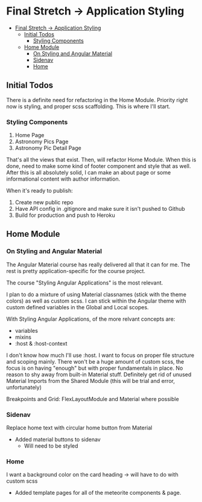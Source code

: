 # Final Stretch -> Application Styling

- [Final Stretch -> Application Styling](#final-stretch---application-styling)
  - [Initial Todos](#initial-todos)
    - [Styling Components](#styling-components)
  - [Home Module](#home-module)
    - [On Styling and Angular Material](#on-styling-and-angular-material)
    - [Sidenav](#sidenav)
    - [Home](#home)

## Initial Todos

There is a definite need for refactoring in the Home Module.
Priority right now is styling, and proper scss scaffolding.
This is where I'll start.  

### Styling Components

1. Home Page
2. Astronomy Pics Page
3. Astronomy Pic Detail Page  

That's all the views that exist.
Then, will refactor Home Module.
When this is done, need to make some kind of footer component and style that as well.
After this is all absolutely solid, I can make an about page or some informational content with author information.  

When it's ready to publish:

1. Create new public repo
2. Have API config in .gitignore and make sure it isn't pushed to Github
3. Build for production and push to Heroku  

## Home Module

### On Styling and Angular Material

The Angular Material course has really delivered all that it can for me.
The rest is pretty application-specific for the course project.  

The course "Styling Angular Applications" is the most relevant.  

I plan to do a mixture of using Material classnames (stick with the theme colors) as well as custom scss.
I can stick within the Angular theme with custom defined variables in the Global and Local scopes.  

With Styling Angular Applications, of the more relvant concepts are:

- variables
- mixins
- :host & :host-context  

I don't know how much I'll use :host.
I want to focus on proper file structure and scoping mainly.
There won't be a huge amount of custom scss, the focus is on having "enough" but with proper fundamentals in place.
No reason to shy away from built-in Material stuff.
Definitely get rid of unused Material Imports from the Shared Module (this will be trial and error, unfortunately)  

Breakpoints and Grid: FlexLayoutModule and Material where possible

### Sidenav

Replace home text with circular home button from Material

- Added material buttons to sidenav
  - Will need to be styled

### Home

I want a background color on the card heading -> will have to do with custom scss  

- Added template pages for all of the meteorite components & page.
